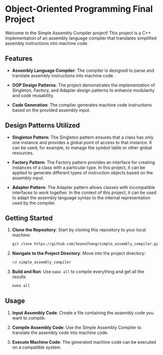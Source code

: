 # Object-Oriented Programming Final Project

Welcome to the Simple Assembly Compiler project! This project is a C++ implementation of an assembly language compiler that translates simplified assembly instructions into machine code.

## Features

- **Assembly Language Compiler**: The compiler is designed to parse and translate assembly instructions into machine code.

- **OOP Design Patterns**: The project demonstrates the implementation of Singleton, Factory, and Adapter design patterns to enhance modularity and code reusability.

- **Code Generation**: The compiler generates machine code instructions based on the provided assembly input.

## Design Patterns Utilized

- **Singleton Pattern**: The Singleton pattern ensures that a class has only one instance and provides a global point of access to that instance. It can be used, for example, to manage the symbol table or other global resources.

- **Factory Pattern**: The Factory pattern provides an interface for creating instances of a class with a particular type. In this project, it can be applied to generate different types of instruction objects based on the assembly input.

- **Adapter Pattern**: The Adapter pattern allows classes with incompatible interfaces to work together. In the context of this project, it can be used to adapt the assembly language syntax to the internal representation used by the compiler.

## Getting Started

1. **Clone the Repository**: Start by cloning this repository to your local machine:

   ```bash
   git clone https://github.com/SeanoChang/simple_assembly_compiler.git
   ```

2. **Navigate to the Project Directory**: Move into the project directory:

   ```bash
   cd simple_assembly_compiler
   ```

3. **Build and Run**: Use `make all` to compile everything and get all the results
   ```bash
   make all
   ```

## Usage

1. **Input Assembly Code**: Create a file containing the assembly code you want to compile.

2. **Compile Assembly Code**: Use the Simple Assembly Compiler to translate the assembly code into machine code.

3. **Execute Machine Code**: The generated machine code can be executed on a compatible system.
